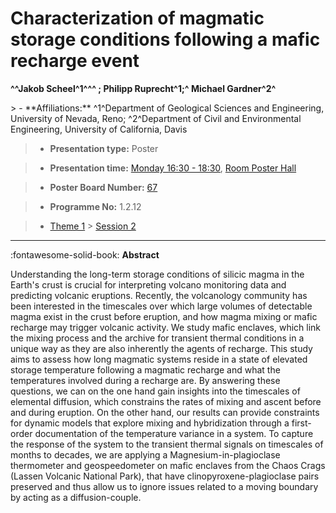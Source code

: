 # Characterization of magmatic storage conditions following a mafic recharge event

**^^Jakob Scheel^1^^^ ; Philipp Ruprecht^1;^ Michael Gardner^2^**

<!-- more -->> - **Affiliations:** ^1^Department of Geological Sciences and Engineering, University of Nevada, Reno; ^2^Department of Civil and Environmental Engineering, University of California, Davis

> - **Presentation type:** Poster

> - **Presentation time:** [Monday 16:30 - 18:30](../sessions_comparison.md#__tabbed_1_6), [Room Poster Hall](../maps_venue.md#__tabbed_1_1)

> - **Poster Board Number:** [67](../map_poster_boards.md#monday)

> - **Programme No:** 1.2.12

> - [Theme 1](../theme1.md) > [Session 2](../sessions/session-1-2.md)

--- 

:fontawesome-solid-book: **Abstract**

Understanding the long-term storage conditions of silicic magma in the Earth's crust is crucial for interpreting volcano monitoring data and predicting volcanic eruptions. Recently, the volcanology community has been interested in the timescales over which large volumes of detectable magma exist in the crust before eruption, and how magma mixing or mafic recharge may trigger volcanic activity. We study mafic enclaves, which link the mixing process and the archive for transient thermal conditions in a unique way as they are also inherently the agents of recharge.
This study aims to assess how long magmatic systems reside in a state of elevated storage temperature following a magmatic recharge and what the temperatures involved during a recharge are. By answering these questions, we can on the one hand gain insights into the timescales of elemental diffusion, which constrains the rates of mixing and ascent before and during eruption. On the other hand, our results can provide constraints for dynamic models that explore mixing and hybridization through a first-order documentation of the temperature variance in a system.
To capture the response of the system to the transient thermal signals on timescales of months to decades, we are applying a Magnesium-in-plagioclase thermometer and geospeedometer on mafic enclaves from the Chaos Crags (Lassen Volcanic National Park), that have clinopyroxene-plagioclase pairs preserved and thus allow us to ignore issues related to a moving boundary by acting as a diffusion-couple.

